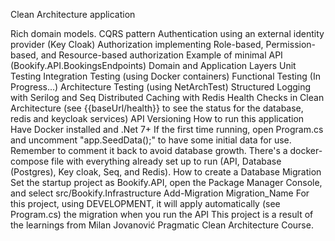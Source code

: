 Clean Architecture application

Rich domain models.
CQRS pattern
Authentication using an external identity provider (Key Cloak)
Authorization implementing Role-based, Permission-based, and Resource-based authorization
Example of minimal API (Bookify.API.BookingsEndpoints)
Domain and Application Layers Unit Testing
Integration Testing (using Docker containers)
Functional Testing (In Progress...)
Architecture Testing (using NetArchTest)
Structured Logging with Serilog and Seq
Distributed Caching with Redis
Health Checks in Clean Architecture (see {{baseUrl/health}} to see the status for the database, redis and keycloak services)
API Versioning
How to run this application
Have Docker installed and .Net 7+
If the first time running, open Program.cs and uncomment "app.SeedData();" to have some initial data for use. Remember to comment it back to avoid database growth.
There's a docker-compose file with everything already set up to run (API, Database (Postgres), Key cloak, Seq, and Redis).
How to create a Database Migration
Set the startup project as Bookify.API, open the Package Manager Console, and select src/Bookify.Infrastructure
Add-Migration Migration_Name
For this project, using DEVELOPMENT, it will apply automatically (see Program.cs) the migration when you run the API
This project is a result of the learnings from Milan Jovanović Pragmatic Clean Architecture Course.
